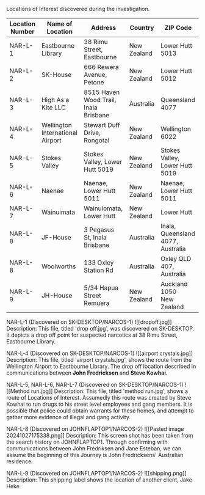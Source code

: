 Locations of Interest discovered during the investigation.

| Location Number | Name of Location                 | Address                               | Country     | ZIP Code                          |
| --------------- | -------------------------------- | ------------------------------------- | ----------- | --------------------------------- |
| NAR-L-1         | Eastbourne Library               | 38 Rimu Street, Eastbourne            | New Zealand | Lower Hutt 5013                   |
| NAR-L-2         | SK-House                         | 666 Rewera Avenue, Petone             | New Zealand | Lower Hutt 5012                   |
| NAR-L-3         | High As a Kite LLC               | 8515 Haven Wood Trail, Inala Brisbane | Australia   | Queensland 4077                   |
| NAR-L-4         | Wellington International Airport | Stewart Duff Drive, Rongotai          | New Zealand | Wellington 6022                   |
| NAR-L-5         | Stokes Valley                    | Stokes Valley, Lower Hutt 5019        | New Zealand | Stokes Valley, Lower Hutt 5019    |
| NAR-L-6         | Naenae                           | Naenae, Lower Hutt 5011               | New Zealand | Naenae, Lower Hutt 5011           |
| NAR-L-7         | Wainuimata                       | Wainuiomata, Lower Hutt               | New Zealand | Lower Hutt                        |
| NAR-L-8         | JF-House                         | 3 Pegasus St, Inala Brisbane          | Australia   | Inala, Queensland 4077, Australia |
| NAR-L-8         | Woolworths                       | 133 Oxley Station Rd                  | Australia   | Oxley QLD 407, Australia          |
| NAR-L-9         | JH-House                         | 5/34 Hapua Street<br>Remuera<br>      | New Zealand | Auckland 1050<br>New Zealand      |

NAR-L-1 (Discovered on SK-DESKTOP/NARCOS-1)
![[dropoff.jpg]]
Description: This file, titled 'drop off.jpg', was discovered on SK-DESKTOP. It depicts a drop off point for suspected narcotics at 38 Rimu Street, Eastbourne Library.

NAR-L-4 (Discovered on SK-DESKTOP/NARCOS-1)
![[airport crystals.jpg]]
Description: This file, titled 'airport crystals.jpg', shows the route from the Wellington Airport to Eastbourne Library. The drop off location described in communications between **John Fredricksen** and **Steve Kowhai**.

NAR-L-5, NAR-L-6, NAR-L-7 (Discovered on SK-DESKTOP/NARCOS-1)
![[Method run.jpg]]
Description: This file, titled 'method run.jpg', shows a route of Locations of Interest. Assumedly this route was created by Steve Kowhai to run drugs to his street level employees and gang members. It is possible that police could obtain warrants for these homes, and attempt to gather more evidence of illegal and gang activity.

NAR-L-8 (Discovered on JOHNFLAPTOP1/NARCOS-2)
![[Pasted image 20241027175338.png]]
Description: This screen shot has been taken from the search history on JOHNFLAPTOP1. Through confirming with communications between John Fredriksen and Jane Esteban, we can assume the beginning of this Journey is John Fredricksens' Australian residence.

NAR-L-9 (Discovered on JOHNFLAPTOP1/NARCOS-2)
![[shipping.png]]
Description: This shipping label shows the location of another client, Jake Heke.


